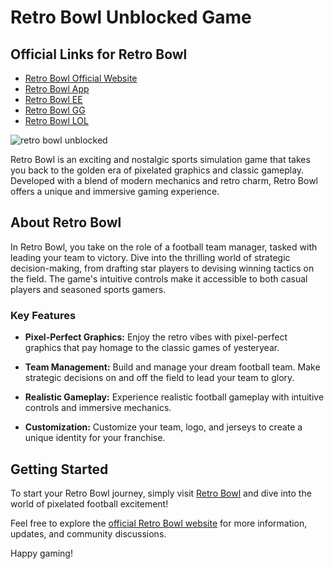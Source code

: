 # Retro Bowl Unblocked Game


## Official Links for Retro Bowl

- [Retro Bowl Official Website](https://retrobowl.me/)
- [Retro Bowl App](https://retrobowl.app)
- [Retro Bowl EE](https://retrobowl.ee)
- [Retro Bowl GG](https://retrobowl.gg)
- [Retro Bowl LOL](https://retrobowl.lol)


![retro bowl unblocked](https://retrobowl.me/wp-content/uploads/2023/08/feature-image-1.png.webp?raw=true "Retro Bowl Unblocked")


Retro Bowl is an exciting and nostalgic sports simulation game that takes you back to the golden era of pixelated graphics and classic gameplay. Developed with a blend of modern mechanics and retro charm, Retro Bowl offers a unique and immersive gaming experience.

## About Retro Bowl

In Retro Bowl, you take on the role of a football team manager, tasked with leading your team to victory. Dive into the thrilling world of strategic decision-making, from drafting star players to devising winning tactics on the field. The game's intuitive controls make it accessible to both casual players and seasoned sports gamers.

### Key Features

- **Pixel-Perfect Graphics:** Enjoy the retro vibes with pixel-perfect graphics that pay homage to the classic games of yesteryear.

- **Team Management:** Build and manage your dream football team. Make strategic decisions on and off the field to lead your team to glory.

- **Realistic Gameplay:** Experience realistic football gameplay with intuitive controls and immersive mechanics.

- **Customization:** Customize your team, logo, and jerseys to create a unique identity for your franchise.

## Getting Started

To start your Retro Bowl journey, simply visit [Retro Bowl](https://retrobowl.me/) and dive into the world of pixelated football excitement!

Feel free to explore the [official Retro Bowl website](https://retrobowl.me/) for more information, updates, and community discussions.

Happy gaming!
